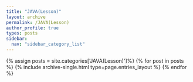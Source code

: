 ```yaml
---
title: "JAVA(Lesson)"
layout: archive
permalink: /JAVA(Lesson)
author_profile: true
types: posts
sidebar:
  nav: "sidebar_category_list"
---
```


{% assign posts = site.categories['JAVA(Lesson)']%}
{% for post in posts %}
  {% include archive-single.html type=page.entries_layout %}
{% endfor %}

